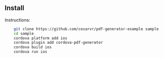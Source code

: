## Install
Instructions:

```sh
    git clone https://github.com/cesarvr/pdf-generator-example sample
    cd sample 
    cordova platform add ios
    cordova plugin add cordova-pdf-generator
    cordova build ios
    cordova run ios
```

